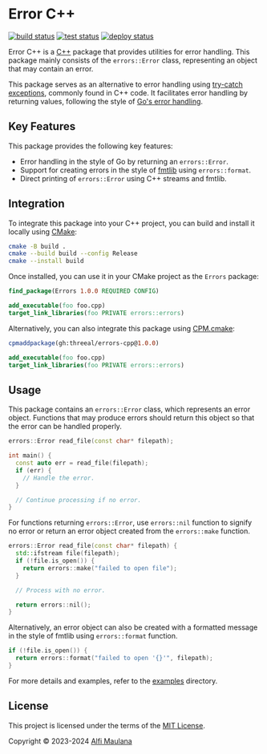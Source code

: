 # Error C++

[![build status](https://img.shields.io/github/actions/workflow/status/threeal/errors-cpp/build.yaml?branch=main&style=flat-square)](https://github.com/threeal/errors-cpp/actions/workflows/build.yaml)
[![test status](https://img.shields.io/github/actions/workflow/status/threeal/errors-cpp/test.yaml?branch=main&&label=test&style=flat-square)](https://github.com/threeal/errors-cpp/actions/workflows/test.yaml)
[![deploy status](https://img.shields.io/github/actions/workflow/status/threeal/errors-cpp/deploy.yaml?branch=main&label=deploy&style=flat-square)](https://github.com/threeal/errors-cpp/actions/workflows/deploy.yaml)

Error C++ is a [C++](https://isocpp.org/) package that provides utilities for error handling.
This package mainly consists of the `errors::Error` class, representing an object that may contain an error.

This package serves as an alternative to error handling using [try-catch exceptions](https://en.cppreference.com/w/cpp/language/try_catch), commonly found in C++ code.
It facilitates error handling by returning values, following the style of [Go's error handling](https://go.dev/blog/error-handling-and-go).

## Key Features

This package provides the following key features:

- Error handling in the style of Go  by returning an `errors::Error`.
- Support for creating errors in the style of [fmtlib](https://github.com/fmtlib/fmt) using `errors::format`.
- Direct printing of `errors::Error` using C++ streams and fmtlib.

## Integration

To integrate this package into your C++ project, you can build and install it locally using [CMake](https://cmake.org/):

```sh
cmake -B build .
cmake --build build --config Release
cmake --install build
```

Once installed, you can use it in your CMake project as the `Errors` package:

```cmake
find_package(Errors 1.0.0 REQUIRED CONFIG)

add_executable(foo foo.cpp)
target_link_libraries(foo PRIVATE errors::errors)
```

Alternatively, you can also integrate this package using [CPM.cmake](https://github.com/cpm-cmake/CPM.cmake):

```cmake
cpmaddpackage(gh:threeal/errors-cpp@1.0.0)

add_executable(foo foo.cpp)
target_link_libraries(foo PRIVATE errors::errors)
```

## Usage

This package contains an `errors::Error` class, which represents an error object.
Functions that may produce errors should return this object so that the error can be handled properly.

```cpp
errors::Error read_file(const char* filepath);

int main() {
  const auto err = read_file(filepath);
  if (err) {
    // Handle the error.
  }

  // Continue processing if no error.
}
```

For functions returning `errors::Error`, use `errors::nil` function to signify no error or return an error object created from the `errors::make` function.

```cpp
errors::Error read_file(const char* filepath) {
  std::ifstream file(filepath);
  if (!file.is_open()) {
    return errors::make("failed to open file");
  }

  // Process with no error.

  return errors::nil();
}
```

Alternatively, an error object can also be created with a formatted message in the style of fmtlib using `errors::format` function.

```cpp
if (!file.is_open()) {
  return errors::format("failed to open '{}'", filepath);
}
```

For more details and examples, refer to the [examples](./examples) directory.

## License

This project is licensed under the terms of the [MIT License](./LICENSE).

Copyright © 2023-2024 [Alfi Maulana](https://github.com/threeal)
